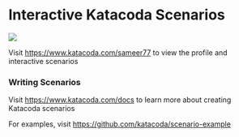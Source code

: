 # Interactive Katacoda Scenarios

[![](http://shields.katacoda.com/katacoda/sameer77/count.svg)](https://www.katacoda.com/sameer77 "Get your profile on Katacoda.com")

Visit https://www.katacoda.com/sameer77 to view the profile and interactive scenarios

### Writing Scenarios
Visit https://www.katacoda.com/docs to learn more about creating Katacoda scenarios

For examples, visit https://github.com/katacoda/scenario-example
